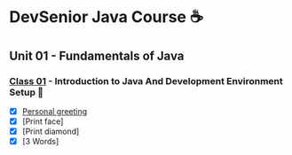 # DevSenior Java Course :coffee:

## Unit 01 - Fundamentals of Java

### [Class 01](https://github.com/ressay1011/Proyectos/tree/main/DevSenior/Ejercicios/Clase01) - Introduction to Java And Development Environment Setup :file_folder:

- [x] [Personal greeting](https://github.com/ressay1011/Proyectos/tree/main/DevSenior/Ejercicios/Clase01/PersonalGreeting)
- [x] [Print face]
- [x] [Print diamond]
- [x] [3 Words]
